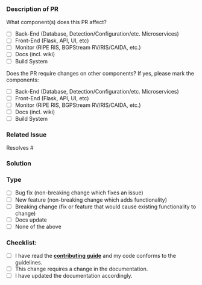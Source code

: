 <!-- Thanks for issuing a Pull Request (PR)! -->

### Description of PR
<!-- Describe your changes in detail -->

What component(s) does this PR affect?

- [ ] Back-End (Database, Detection/Configuration/etc. Microservices)
- [ ] Front-End (Flask, API, UI, etc)
- [ ] Monitor (RIPE RIS, BGPStream RV/RIS/CAIDA, etc.)
- [ ] Docs (incl. wiki)
- [ ] Build System

<!-- [Optional] Please elaborate on the affected component(s) here: -->

Does the PR require changes on other components? If yes, please mark the components:

- [ ] Back-End (Database, Detection/Configuration/etc. Microservices)
- [ ] Front-End (Flask, API, UI, etc)
- [ ] Monitor (RIPE RIS, BGPStream RV/RIS/CAIDA, etc.)
- [ ] Docs (incl. wiki)
- [ ] Build System

<!-- [Optional] Please elaborate on the component(s) requiring changes here: -->

### Related Issue
<!-- Please make sure you have an issue associated with this Pull Request -->
<!-- If you are suggesting a new feature or change, please discuss it in an issue first -->
<!-- If you are fixing a bug, there should be an issue describing it with steps to reproduce -->
<!-- Please don't forget to add `(close/fix #<issue-no>)` to the pull request title -->

<!-- Please link to the issue here: -->
Resolves #

### Solution
<!-- How is this issue solved/fixed? What is the main design/logic? -->

### Type
<!--- What types of changes does your code introduce? -->
- [ ] Bug fix (non-breaking change which fixes an issue)
- [ ] New feature (non-breaking change which adds functionality)
- [ ] Breaking change (fix or feature that would cause existing functionality to change)
- [ ] Docs update
- [ ] None of the above

<!-- [Optional] If none of the above applies, please elaborate here -->

### Checklist:
<!-- Go over all the following points, and mark what applies. -->
- [ ] I have read the **[contributing guide](https://github.com/FORTH-ICS-INSPIRE/artemis/blob/master/CONTRIBUTING.md)** and my code conforms to the guidelines.
- [ ] This change requires a change in the documentation.
- [ ] I have updated the documentation accordingly.

